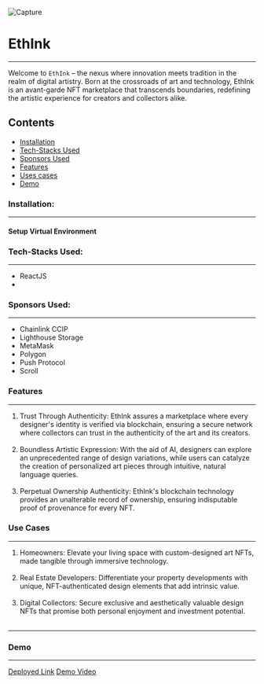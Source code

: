 ![Capture](https://res-console.cloudinary.com/dhhax6yae/thumbnails/v1/image/upload/v1702160891/V2hhdHNBcHBfSW1hZ2VfMjAyMy0xMi0xMF9hdF8zLjU3LjI4X0FNX3hqd2g3MA==/grid_landscape)

# EthInk
---

Welcome to `EthInk` – the nexus where innovation meets tradition in the realm of digital artistry. Born at the crossroads of art and technology, EthInk is an avant-garde NFT marketplace that transcends boundaries, redefining the artistic experience for creators and collectors alike.

Contents
---

* [Installation](#installation)
* [Tech-Stacks Used](#tech-stacks-used)
* [Sponsors Used](#sponsors-used)
* [Features](#features)
* [Uses cases](#use-cases)
* [Demo](#demo)

### Installation:
---
#### Setup Virtual Environment



### Tech-Stacks Used:
---

- ReactJS
- 

### Sponsors Used:
---

- Chainlink CCIP
- Lighthouse Storage
- MetaMask
- Polygon
- Push Protocol
- Scroll


### Features
---
<ol>
  <li>
    Trust Through Authenticity: EthInk assures a marketplace where every designer's identity is verified via blockchain, ensuring a secure network where collectors can trust in the authenticity of the art and its creators.</li></br>
  <li>
   Boundless Artistic Expression: With the aid of AI, designers can explore an unprecedented range of design variations, while users can catalyze the creation of personalized art pieces through intuitive, natural language queries.
  </li></br>
  <li>
   Perpetual Ownership Authenticity: EthInk's blockchain technology provides an unalterable record of ownership, ensuring indisputable proof of provenance for every NFT.
  </li>
</ol>

### Use Cases
---
<ol>
<li>Homeowners: Elevate your living space with custom-designed art NFTs, made tangible through immersive technology.


</li></br>
<li>Real Estate Developers: Differentiate your property developments with unique, NFT-authenticated design elements that add intrinsic value.

</li></br>
<li>
Digital Collectors: Secure exclusive and aesthetically valuable design NFTs that promise both personal enjoyment and investment potential.
</li></br>
</ol>

--------
### Demo
---
[Deployed Link]()
[Demo Video]()

